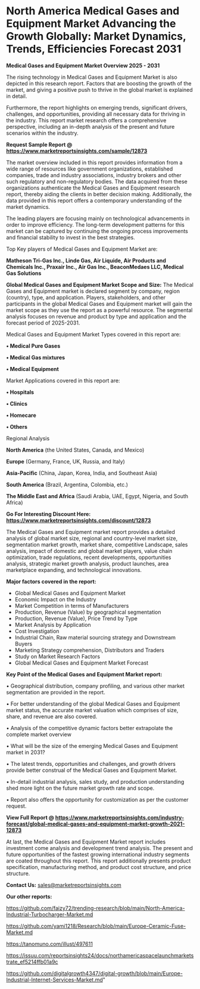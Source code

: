  # North America Medical Gases and Equipment Market Advancing the Growth Globally: Market Dynamics, Trends, Efficiencies Forecast 2031

<Strong> Medical Gases and Equipment Market Overview 2025 - 2031</strong>

The rising technology in Medical Gases and Equipment Market is also depicted in this research report. Factors that are boosting the growth of the market, and giving a positive push to thrive in the global market is explained in detail.

Furthermore, the report highlights on emerging trends, significant drivers, challenges, and opportunities, providing all necessary data for thriving in the industry. This report market research offers a comprehensive perspective, including an in-depth analysis of the present and future scenarios within the industry.

<strong>Request Sample Report @ <a href=https://www.marketreportsinsights.com/sample/12873>https://www.marketreportsinsights.com/sample/12873</a></strong>

The market overview included in this report provides information from a wide range of resources like government organizations, established companies, trade and industry associations, industry brokers and other such regulatory and non-regulatory bodies. The data acquired from these organizations authenticate the Medical Gases and Equipment research report, thereby aiding the clients in better decision making. Additionally, the data provided in this report offers a contemporary understanding of the market dynamics.

The leading players are focusing mainly on technological advancements in order to improve efficiency. The long-term development patterns for this market can be captured by continuing the ongoing process improvements and financial stability to invest in the best strategies.

Top Key players of Medical Gases and Equipment Market are:

<strong>Matheson Tri-Gas Inc., Linde Gas, Air Liquide, Air Products and Chemicals Inc., Praxair Inc., Air Gas Inc., BeaconMedaes LLC, Medical Gas Solutions</strong>

<strong><b>Global Medical Gases and Equipment Market Scope and Size:</b></strong>
The Medical Gases and Equipment market is declared segment by company, region (country), type, and application. Players, stakeholders, and other participants in the global Medical Gases and Equipment market will gain the market scope as they use the report as a powerful resource. The segmental analysis focuses on revenue and product by type and application and the forecast period of 2025-2031.

Medical Gases and Equipment Market Types covered in this report are:

<strong>• Medical Pure Gases

• Medical Gas mixtures

• Medical Equipment</strong>

Market Applications covered in this report are:

<strong>• Hospitals

• Clinics

• Homecare

• Others</strong> 

Regional Analysis

<strong>North America</strong> (the United States, Canada, and Mexico)

<strong>Europe</strong> (Germany, France, UK, Russia, and Italy)

<strong>Asia-Pacific</strong> (China, Japan, Korea, India, and Southeast Asia)

<strong>South America</strong> (Brazil, Argentina, Colombia, etc.)

<strong>The Middle East and Africa</strong> (Saudi Arabia, UAE, Egypt, Nigeria, and South Africa)

<strong>Go For Interesting Discount Here: <a href=https://www.marketreportsinsights.com/discount/12873>https://www.marketreportsinsights.com/discount/12873</a></strong>

The Medical Gases and Equipment market report provides a detailed analysis of global market size, regional and country-level market size, segmentation market growth, market share, competitive Landscape, sales analysis, impact of domestic and global market players, value chain optimization, trade regulations, recent developments, opportunities analysis, strategic market growth analysis, product launches, area marketplace expanding, and technological innovations.

<strong><b>Major factors covered in the report:</b></strong>
<ul>
  <li>Global Medical Gases and Equipment Market </li>
  <li>Economic Impact on the Industry</li>
  <li>Market Competition in terms of Manufacturers</li>
  <li>Production, Revenue (Value) by geographical segmentation</li>
  <li>Production, Revenue (Value), Price Trend by Type</li>
  <li>Market Analysis by Application</li>
  <li>Cost Investigation</li>
  <li>Industrial Chain, Raw material sourcing strategy and Downstream Buyers</li>
  <li>Marketing Strategy comprehension, Distributors and Traders</li>
  <li>Study on Market Research Factors</li>
  <li>Global Medical Gases and Equipment Market Forecast</li>
</ul>

<strong><b>Key Point of the Medical Gases and Equipment Market report:</b></strong>

• Geographical distribution, company profiling, and various other market segmentation are provided in the report.

• For better understanding of the global Medical Gases and Equipment market status, the accurate market valuation which comprises of size, share, and revenue are also covered.

• Analysis of the competitive dynamic factors better extrapolate the complete market overview

• What will be the size of the emerging Medical Gases and Equipment market in 2031?

• The latest trends, opportunities and challenges, and growth drivers provide better construal of the Medical Gases and Equipment Market.

• In-detail industrial analysis, sales study, and production understanding shed more light on the future market growth rate and scope.

• Report also offers the opportunity for customization as per the customer request.

<strong><b>View Full Report @ <a href=https://www.marketreportsinsights.com/industry-forecast/global-medical-gases-and-equipment-market-growth-2021-12873>https://www.marketreportsinsights.com/industry-forecast/global-medical-gases-and-equipment-market-growth-2021-12873</a></b></strong>


At last, the Medical Gases and Equipment Market report includes investment come analysis and development trend analysis. The present and future opportunities of the fastest growing international industry segments are coated throughout this report. This report additionally presents product specification, manufacturing method, and product cost structure, and price structure.

<strong>Contact Us:</strong>
sales@marketreportsinsights.com

<strong>Our other reports:</strong>

<a href=https://github.com/faizy72/trending-research/blob/main/North-America-Industrial-Turbocharger-Market.md>https://github.com/faizy72/trending-research/blob/main/North-America-Industrial-Turbocharger-Market.md</a>

<a href=https://github.com/yami1218/Research/blob/main/Europe-Ceramic-Fuse-Market.md>https://github.com/yami1218/Research/blob/main/Europe-Ceramic-Fuse-Market.md</a>

<a href=https://tanomuno.com/illust/497611>https://tanomuno.com/illust/497611</a>

<a href=https://issuu.com/reportsinsights24/docs/northamericaspacelaunchmarketstrate_ef5214ffb01a9c>https://issuu.com/reportsinsights24/docs/northamericaspacelaunchmarketstrate_ef5214ffb01a9c</a>

<a href=https://github.com/digitalgrowth4347/digital-growth/blob/main/Europe-Industrial-Internet-Services-Market.md>https://github.com/digitalgrowth4347/digital-growth/blob/main/Europe-Industrial-Internet-Services-Market.md</a>"
